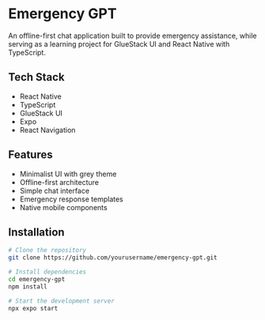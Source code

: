 # Emergency GPT

An offline-first chat application built to provide emergency assistance, while serving as a learning project for GlueStack UI and React Native with TypeScript.

## Tech Stack
- React Native
- TypeScript
- GlueStack UI
- Expo
- React Navigation

## Features
- Minimalist UI with grey theme
- Offline-first architecture
- Simple chat interface
- Emergency response templates
- Native mobile components

## Installation
```bash
# Clone the repository
git clone https://github.com/yourusername/emergency-gpt.git

# Install dependencies
cd emergency-gpt
npm install

# Start the development server
npx expo start